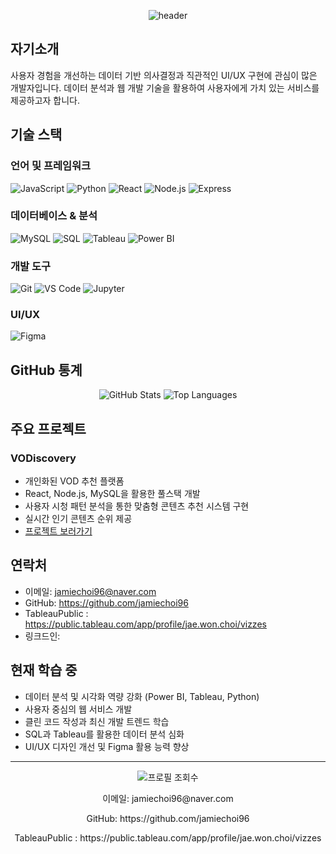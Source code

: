  
<!--
**jamiechoi96/jamiechoi96** is a ✨ _special_ ✨ repository because its `README.md` (this file) appears on your GitHub profile.

Here are some ideas to get you started:

- 🔭 I’m currently working on ...
- 🌱 I’m currently learning ...
- 👯 I’m looking to collaborate on ...
- 🤔 I’m looking for help with ...
- 💬 Ask me about ...
- 📫 How to reach me: ...
- 😄 Pronouns: ...
- ⚡ Fun fact: ...
-->
<p align="center">
  <img src="https://capsule-render.vercel.app/api?type=venom&color=0:4B0082,100:8A2BE2&height=300&section=header&text=CHOI1027&fontSize=90&fontAlignY=55&desc=ㅤ&descAlignY=80&fontColor=b6b6b6" alt="header"/>
</p>




<!-- ### <h2 align="center">💻 Tech Stack 💻</h2> -->
<div align="center">
  
</div>

## 자기소개
사용자 경험을 개선하는 데이터 기반 의사결정과 직관적인 UI/UX 구현에 관심이 많은 개발자입니다.
데이터 분석과 웹 개발 기술을 활용하여 사용자에게 가치 있는 서비스를 제공하고자 합니다.

## 기술 스택

### 언어 및 프레임워크
![JavaScript](https://img.shields.io/badge/JavaScript-F7DF1E?style=for-the-badge&logo=javascript&logoColor=black)
![Python](https://img.shields.io/badge/Python-3776AB?style=for-the-badge&logo=python&logoColor=white)
![React](https://img.shields.io/badge/React-61DAFB?style=for-the-badge&logo=react&logoColor=black)
![Node.js](https://img.shields.io/badge/Node.js-339933?style=for-the-badge&logo=node.js&logoColor=white)
![Express](https://img.shields.io/badge/Express-000000?style=for-the-badge&logo=express&logoColor=white)

### 데이터베이스 & 분석
![MySQL](https://img.shields.io/badge/MySQL-4479A1?style=for-the-badge&logo=mysql&logoColor=white)
![SQL](https://img.shields.io/badge/SQL-CC2927?style=for-the-badge&logo=microsoft-sql-server&logoColor=white)
![Tableau](https://img.shields.io/badge/Tableau-E97627?style=for-the-badge&logo=tableau&logoColor=white)
![Power BI](https://img.shields.io/badge/Power%20BI-F2C811?style=for-the-badge&logo=power-bi&logoColor=black)

### 개발 도구
![Git](https://img.shields.io/badge/Git-F05032?style=for-the-badge&logo=git&logoColor=white)
![VS Code](https://img.shields.io/badge/VS_Code-007ACC?style=for-the-badge&logo=visual-studio-code&logoColor=white)
![Jupyter](https://img.shields.io/badge/Jupyter-F37626?style=for-the-badge&logo=jupyter&logoColor=white)

### UI/UX
![Figma](https://img.shields.io/badge/Figma-F24E1E?style=for-the-badge&logo=figma&logoColor=white)


## GitHub 통계

<div align="center">
  <img src="https://github-readme-stats.vercel.app/api?username=jamiechoi96&show_icons=true&theme=radical" alt="GitHub Stats" />
  <img src="https://github-readme-stats.vercel.app/api/top-langs/?username=jamiechoi96&layout=compact&theme=radical" alt="Top Languages" />
</div>

## 주요 프로젝트

### VODiscovery
- 개인화된 VOD 추천 플랫폼
- React, Node.js, MySQL을 활용한 풀스택 개발
- 사용자 시청 패턴 분석을 통한 맞춤형 콘텐츠 추천 시스템 구현
- 실시간 인기 콘텐츠 순위 제공
- [프로젝트 보러가기](https://github.com/jamiechoi96/team3_web)

## 연락처
- 이메일: jamiechoi96@naver.com
- GitHub: https://github.com/jamiechoi96
- TableauPublic : https://public.tableau.com/app/profile/jae.won.choi/vizzes
- 링크드인: 

## 현재 학습 중
- 데이터 분석 및 시각화 역량 강화 (Power BI, Tableau, Python)
- 사용자 중심의 웹 서비스 개발
- 클린 코드 작성과 최신 개발 트렌드 학습
- SQL과 Tableau를 활용한 데이터 분석 심화
- UI/UX 디자인 개선 및 Figma 활용 능력 향상

---

<div align="center">
  <img src="https://komarev.com/ghpvc/?username=jamiechoi96&color=blueviolet" alt="프로필 조회수" />
</div>

<p align="center">이메일: jamiechoi96@naver.com</p>
<p align="center">GitHub: https://github.com/jamiechoi96</p>
<p align="center">TableauPublic : https://public.tableau.com/app/profile/jae.won.choi/vizzes</p>


